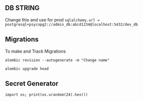 ## DB STRING

Change this and use for prod
`sqlalchemy.url = postgresql+psycopg2://admin_db:abcd1234@localhost:5432/dev_db`

## Migrations

To make and Track Migrations

`alembic revision --autogenerate -m "Change name"`

`alembic upgrade head`

## Secret Generator

`import os; print(os.urandom(24).hex())`


